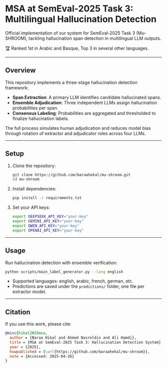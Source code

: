 # MSA at SemEval-2025 Task 3: Multilingual Hallucination Detection

Official implementation of our system for SemEval-2025 Task 3 (Mu-SHROOM), tackling hallucination span detection in multilingual LLM outputs.

🏆 Ranked 1st in Arabic and Basque, Top 3 in several other languages.

---

## Overview

This repository implements a three-stage hallucination detection framework:
- **Span Extraction**: A primary LLM identifies candidate hallucinated spans.
- **Ensemble Adjudication**: Three independent LLMs assign hallucination probabilities per span.
- **Consensus Labeling**: Probabilities are aggregated and thresholded to finalize hallucination labels.

The full process simulates human adjudication and reduces model bias through rotation of extractor and adjudicator roles across four LLMs.

---

## Setup

1. Clone the repository:
   ```bash
   git clone https://github.com/baraahekal/mu-shroom.git
   cd mu-shroom
   ```

2. Install dependencies:
   ```bash
   pip install -r requirements.txt
   ```

3. Set your API keys:
   ```bash
   export DEEPSEEK_API_KEY="your-key"
   export GEMINI_API_KEY="your-key"
   export QWEN_API_KEY="your-key"
   export OPENAI_API_KEY="your-key"
   ```

---

## Usage

Run hallucination detection with ensemble verification:
```bash
python scripts/main_label_generator.py --lang english
```

- Supported languages: english, arabic, french, german, etc.
- Predictions are saved under the `predictions/` folder, one file per extractor model.

---

## Citation

If you use this work, please cite:

```bibtex
@misc{hikal2025msa,
  author = {Baraa Hikal and Ahmed Nasreldin and Ali Hamdi},
  title = {MSA at SemEval-2025 Task 3: Hallucination Detection System},
  year = {2025},
  howpublished = {\url{https://github.com/baraahekal/mu-shroom}},
  note = {Accessed: 2025-04-26}
}
```

